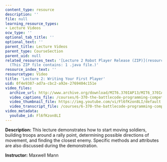 ```yaml
---
content_type: resource
description: ''
file: null
learning_resource_types:
- Lecture Videos
ocw_type: ''
optional_tab_title: ''
optional_text: ''
parent_title: Lecture Videos
parent_type: CourseSection
parent_uid: null
related_resources_text: '[Lecture 2 Robot Player Release (ZIP)](resources/lec2robotplayer)
  (This ZIP file contains: 1 .java file.)'
resource_index_text: ''
resourcetype: Video
title: 'Lecture 2: Writing Your First Player'
uid: 0f4e9387-ad7a-cbc2-a92e-2769404c151e
video_files:
  archive_url: http://www.archive.org/download/MIT6.370IAP13/MIT6_370IAP13_lec2_ipod.mp4
  video_captions_file: /courses/6-370-the-battlecode-programming-competition-january-iap-2013/d2eeee98c33650dd9f23d70dac20311a_Fl6fKzon8LI.vtt
  video_thumbnail_file: https://img.youtube.com/vi/Fl6fKzon8LI/default.jpg
  video_transcript_file: /courses/6-370-the-battlecode-programming-competition-january-iap-2013/5b4cb73b47ef312fa5e4470fee7d7460_Fl6fKzon8LI.pdf
video_metadata:
  youtube_id: Fl6fKzon8LI
---
```


**Description:** This lecture demonstrates how to start moving soldiers, building troops around a rally point, determining possible directions of movement, and finding the closest enemy. Specific methods and attributes are also discussed during the demonstration.

**Instructor:** Maxwell Mann